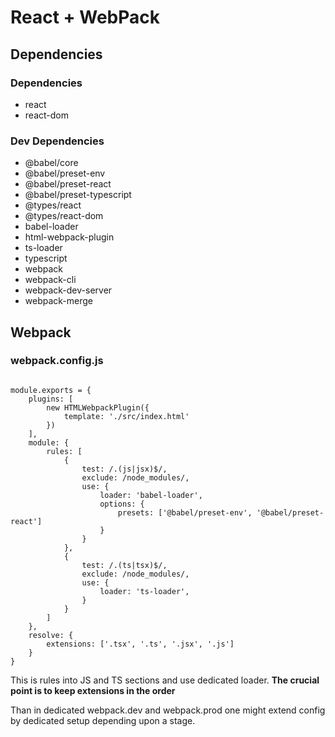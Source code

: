 # React + WebPack

## Dependencies
### Dependencies
* react
* react-dom

### Dev Dependencies
* @babel/core
* @babel/preset-env
* @babel/preset-react
* @babel/preset-typescript
* @types/react
* @types/react-dom
* babel-loader
* html-webpack-plugin
* ts-loader
* typescript
* webpack
* webpack-cli
* webpack-dev-server
* webpack-merge

## Webpack
### webpack.config.js

```const HTMLWebpackPlugin = require('html-webpack-plugin');

module.exports = {
    plugins: [
        new HTMLWebpackPlugin({
            template: './src/index.html'
        })
    ],
    module: {
        rules: [
            {
                test: /.(js|jsx)$/,
                exclude: /node_modules/,
                use: {
                    loader: 'babel-loader',
                    options: {
                        presets: ['@babel/preset-env', '@babel/preset-react']
                    }
                }
            },
            {
                test: /.(ts|tsx)$/,
                exclude: /node_modules/,
                use: {
                    loader: 'ts-loader',
                }
            }
        ]
    },
    resolve: {
        extensions: ['.tsx', '.ts', '.jsx', '.js']
    }
}
```
This is rules into JS and TS sections and use dedicated loader.
<b>The crucial point is to keep extensions in the order</b>

Than in dedicated webpack.dev and webpack.prod one might extend config by dedicated setup depending upon a stage.
